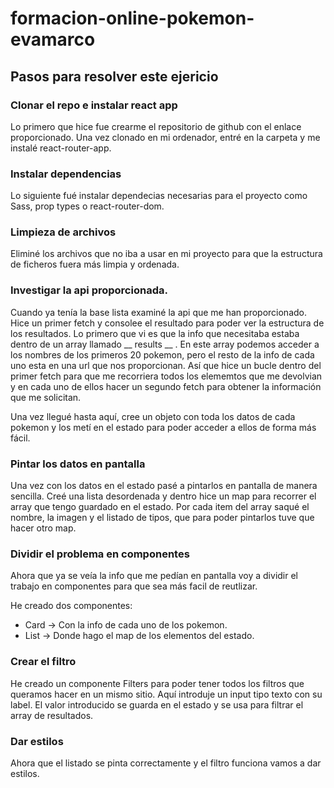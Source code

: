 # formacion-online-pokemon-evamarco

## Pasos para resolver este ejericio

### Clonar el repo e instalar react app

Lo primero que hice fue crearme el repositorio de github con el enlace proporcionado. 
Una vez clonado en mi ordenador, entré en la carpeta y me instalé react-router-app.

### Instalar dependencias

Lo siguiente fué instalar dependecias necesarias para el proyecto como Sass, prop types o react-router-dom.

### Limpieza de archivos

Eliminé los archivos que no iba a usar en mi proyecto para que la estructura de ficheros fuera más limpia y ordenada. 

### Investigar la api proporcionada. 

Cuando ya tenía la base lista examiné la api que me han proporcionado. 
Hice un primer fetch y consolee el resultado para poder ver la estructura de los resultados. Lo primero que vi es que la info que necesitaba estaba dentro de un array llamado __ results __ . En este array podemos acceder a los nombres de los primeros 20 pokemon, pero el resto de la info de cada uno esta en una url que nos proporcionan. 
Así que hice un bucle dentro del primer fetch para que me recorriera todos los elememtos que me devolvian y en cada uno de ellos hacer un segundo fetch para obtener la información que me solicitan. 

Una vez llegué hasta aquí, cree un objeto con toda los datos de cada pokemon y los metí en el estado para poder acceder a ellos de forma más fácil. 

### Pintar los datos en pantalla

Una vez con los datos en el estado pasé a pintarlos en pantalla de manera sencilla.
Creé una lista desordenada y dentro hice un map para recorrer el array que tengo guardado en el estado. 
Por cada item del array saqué el nombre, la imagen y el listado de tipos, que para poder pintarlos tuve que hacer otro map. 

### Dividir el problema en componentes

Ahora que ya se veía la info que me pedían en pantalla voy a dividir el trabajo en componentes para que sea más facil de reutlizar.

He creado dos componentes:
  - Card -> Con la info de cada uno de los pokemon.
  - List -> Donde hago el map de los elementos del estado. 

### Crear el filtro

He creado un componente Filters para poder tener todos los filtros que queramos hacer en un mismo sitio. 
Aquí introduje un input tipo texto con su label. 
El valor introducido se guarda en el estado y se usa para filtrar el array de resultados. 

### Dar estilos

Ahora que el listado se pinta correctamente y el filtro funciona vamos a dar estilos. 
